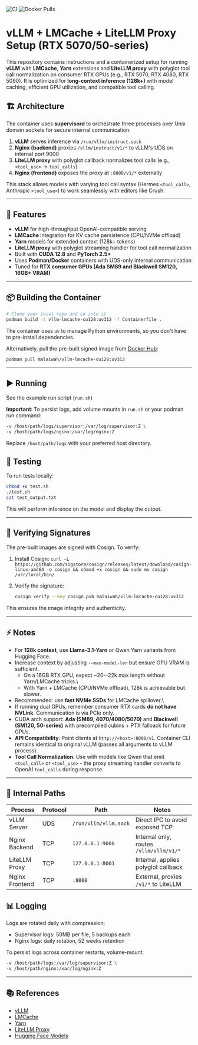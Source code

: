 ![CI](https://github.com/malaiwah/vllm-lmcache-cu128/workflows/Build%20and%20Push%20Container/badge.svg)
![Docker Pulls](https://img.shields.io/docker/pulls/malaiwah/vllm-lmcache-cu128)

# vLLM + LMCache + LiteLLM Proxy Setup (RTX 5070/50-series)

This repository contains instructions and a containerized setup for
running **vLLM** with **LMCache**, **Yarn** extensions and **LiteLLM proxy**
with polyglot tool call normalization on consumer RTX GPUs
(e.g., RTX 5070, RTX 4080, RTX 5090). It is optimized for
**long-context inference (128k+)** with model caching, efficient GPU
utilization, and compatible tool calling.

## 🏗️ Architecture

The container uses **supervisord** to orchestrate three processes over Unix domain sockets for secure internal communication:

1. **vLLM** serves inference via `/run/vllm/instruct.sock`
2. **Nginx (backend)** proxies `/vllm/instruct/v1/*` to vLLM's UDS on internal port 9000
3. **LiteLLM proxy** with polyglot callback normalizes tool calls (e.g., `<tool_use>` → `tool_calls`)
4. **Nginx (frontend)** exposes the proxy at `:8000/v1/*` externally

This stack allows models with varying tool call syntax (Hermes `<tool_call>`, Anthropic `<tool_use>`) to work seamlessly with editors like Crush.

------------------------------------------------------------------------

## 🚀 Features

-   **vLLM** for high-throughput OpenAI-compatible serving
-   **LMCache** integration for KV cache persistence (CPU/NVMe offload)
-   **Yarn** models for extended context (128k+ tokens)
-   **LiteLLM proxy** with polyglot streaming handler for tool call normalization
-   Built with **CUDA 12.8** and **PyTorch 2.5+**
-   Uses **Podman/Docker** containers with UDS-only internal communication
-   Tuned for **RTX consumer GPUs (Ada SM89 and Blackwell SM120, 16GB+ VRAM)**

------------------------------------------------------------------------

## 📦 Building the Container

``` bash
# Clone your local repo and cd into it
podman build -t vllm-lmcache-cu128:uv312 -f Containerfile .
```

The container uses `uv` to manage Python environments, so you don't have
to pre-install dependencies.

Alternatively, pull the pre-built signed image from [Docker Hub](https://hub.docker.com/r/malaiwah/vllm-lmcache-cu128):

``` bash
podman pull malaiwah/vllm-lmcache-cu128:uv312
```

------------------------------------------------------------------------

## ▶️ Running

See the example run script (`run.sh`)

**Important**: To persist logs, add volume mounts in `run.sh` or your podman run command:
```bash
-v /host/path/logs/supervisor:/var/log/supervisor:Z \
-v /host/path/logs/nginx:/var/log/nginx:Z
```
Replace `/host/path/logs` with your preferred host directory.

## 🧪 Testing

To run tests locally:

``` bash
chmod +x test.sh
./test.sh
cat test_output.txt
```

This will perform inference on the model and display the output.

------------------------------------------------------------------------

## 🔐 Verifying Signatures

The pre-built images are signed with Cosign. To verify:

1. Install Cosign: `curl -L https://github.com/sigstore/cosign/releases/latest/download/cosign-linux-amd64 -o cosign && chmod +x cosign && sudo mv cosign /usr/local/bin/`

2. Verify the signature:
   ``` bash
   cosign verify --key cosign.pub malaiwah/vllm-lmcache-cu128:uv312
   ```

This ensures the image integrity and authenticity.

------------------------------------------------------------------------

## ⚡ Notes

-   For **128k context**, use **Llama-3.1-Yarn** or Qwen Yarn variants
    from Hugging Face.
-   Increase context by adjusting `--max-model-len` but ensure GPU VRAM
    is sufficient.
    -   On a 16GB RTX GPU, expect \~20--22k max length without
        Yarn/LMCache tricks.\
    -   With Yarn + LMCache (CPU/NVMe offload), 128k is achievable but
        slower.
-   Recommended: use **fast NVMe SSDs** for LMCache spillover.\
-   If running dual GPUs, remember consumer RTX cards **do not have
    NVLink**. Communication is via PCIe only.
-   CUDA arch support: **Ada (SM89, 4070/4080/5070)** and **Blackwell (SM120, 50-series)** with precompiled cubins + PTX fallback for future GPUs.
-   **API Compatibility**: Point clients at `http://<host>:8000/v1`. Container CLI remains identical to original vLLM (passes all arguments to vLLM process).
-   **Tool Call Normalization**: Use with models like Qwen that emit `<tool_call>` or `<tool_use>` - the proxy streaming handler converts to OpenAI `tool_calls` during response.

------------------------------------------------------------------------

## 📁 Internal Paths

| Process | Protocol | Path | Notes |
|---------|----------|------|-------|
| vLLM Server | UDS | `/run/vllm/vllm.sock` | Direct IPC to avoid exposed TCP |
| Nginx Backend | TCP | `127.0.0.1:9000` | Internal only, routes `/vllm/vllm/v1/*` |
| LiteLLM Proxy | TCP | `127.0.0.1:8001` | Internal, applies polyglot callback |
| Nginx Frontend | TCP | `:8000` | External, proxies `/v1/*` to LiteLLM |

## 📊 Logging

Logs are rotated daily with compression:
- Supervisor logs: 50MB per file, 5 backups each
- Nginx logs: daily rotation, 52 weeks retention

To persist logs across container restarts, volume-mount:
```bash
-v /host/path/logs:/var/log/supervisor:Z \
-v /host/path/nginx:/var/log/nginx:Z
```

------------------------------------------------------------------------

## 📚 References

-   [vLLM](https://github.com/vllm-project/vllm)
-   [LMCache](https://github.com/LmCache/lmcache)
-   [Yarn](https://github.com/jquesnelle/yarn)
-   [LiteLLM Proxy](https://docs.litellm.ai/docs/proxy/quick_start)
-   [Hugging Face Models](https://huggingface.co/models)
